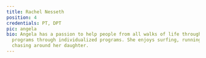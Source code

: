 ```yaml
---
title: Rachel Nesseth
position: 4
credentials: PT, DPT
pic: angela
bio: Angela has a passion to help people from all walks of life through their rehabilitation
  programs through individualized programs. She enjoys surfing, running, yoga, and
  chasing around her daughter.
---
```


